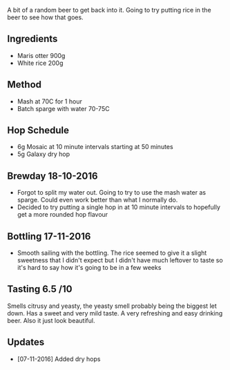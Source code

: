 A bit of a random beer to get back into it. Going to try putting rice in the beer to see how that goes.


Ingredients
-----

* Maris otter 900g
* White rice 200g

Method
-------

* Mash at 70C for 1 hour
* Batch sparge with water 70-75C

Hop Schedule
-------------

* 6g Mosaic at 10 minute intervals starting at 50 minutes
* 5g Galaxy dry hop



Brewday 18-10-2016
----------

* Forgot to split my water out. Going to try to use the mash water as sparge. Could even work better than what I normally do. 
* Decided to try putting a single hop in at 10 minute intervals to hopefully get a more rounded hop flavour

Bottling 17-11-2016
-------------

* Smooth sailing with the bottling. The rice seemed to give it a slight sweetness that I didn't expect but I didn't have much leftover to taste so it's hard to say how it's going to be in a few weeks

Tasting 6.5 /10
--------

Smells citrusy and yeasty, the yeasty smell probably being the biggest let down. Has a sweet and very mild taste. A very refreshing and easy drinking beer. Also it just look beautiful.

Updates
-------

* [07-11-2016] Added dry hops 
